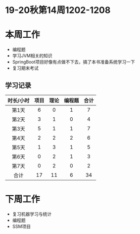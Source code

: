 # 19-20秋第14周1202-1208

# 本周工作

*   编程题
*   学习JVM相关的知识
*   SpringBoot项目好像有点做不下去，搞了本书准备系统学习一下
*   复习期末考试

## 学习记录

| 时长/小时 | 项目 | 理论 | 编程题 | 合计 |
| :-------: | :--: | :--: | :----: | :--: |
|   第1天   |  6   |  0   |   1    |  7   |
|   第2天   |  3   |  1   |   0    |  4   |
|   第3天   |  5   |  1   |   1    |  7   |
|   第4天   |  2   |  2   |   2    |  6   |
|   第5天   |  1   |  3   |   1    |  5   |
|   第6天   |  0   |  2   |   1    |  3   |
|   第7天   |  0   |  2   |   0    |  2   |
|   合计    |  17  |  11  |   6    |  34  |





# 下周工作

*   复习机器学习与统计
*   编程题
*   SSM项目

